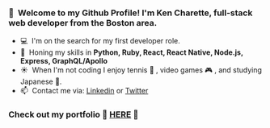 ### 👋  &nbsp;Welcome to my Github Profile! I'm Ken Charette, full-stack web developer from the Boston area.

- :computer: &nbsp;I'm on the search for my first developer role.
- :seedling: &nbsp;Honing my skills in **Python, Ruby, React, React Native, Node.js, Express, GraphQL/Apollo**
- :sunny: &nbsp;When I'm not coding I enjoy tennis :tennis: , video games :video_game: , and studying Japanese :crossed_flags:.
- 📫  &nbsp;Contact me via: 
  [Linkedin](https://www.linkedin.com/in/k-charette/) or [Twitter](https://twitter.com/ItsKenCharette)
  
  
 ### Check out my portfolio :tada: [HERE](https://kencharette.com) :tada:


<!--
**k-charette/k-charette** is a ✨ _special_ ✨ repository because its `README.md` (this file) appears on your GitHub profile.

Here are some ideas to get you started:

- 🔭 I’m currently working on ...
- 🌱 I’m currently learning ...
- 👯 I’m looking to collaborate on ...
- 🤔 I’m looking for help with ...
- 💬 Ask me about ...
- 📫 How to reach me: ...
- 😄 Pronouns: ...
- ⚡ Fun fact: ...
-->
